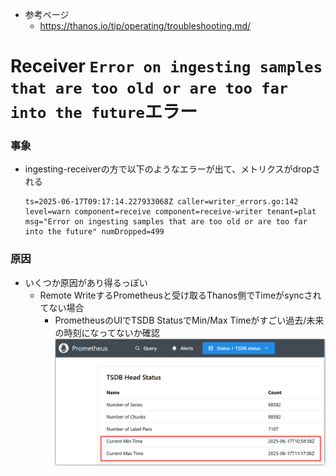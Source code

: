 - 参考ページ
  - https://thanos.io/tip/operating/troubleshooting.md/

# Receiver `Error on ingesting samples that are too old or are too far into the future`エラー

### 事象
- ingesting-receiverの方で以下のようなエラーが出て、メトリクスがdropされる  
  ```shell
  ts=2025-06-17T09:17:14.227933068Z caller=writer_errors.go:142 level=warn component=receive component=receive-writer tenant=plat msg="Error on ingesting samples that are too old or are too far into the future" numDropped=499
  ```
### 原因
- いくつか原因があり得るっぽい
  - Remote WriteするPrometheusと受け取るThanos側でTimeがsyncされてない場合
    - PrometheusのUIでTSDB StatusでMin/Max Timeがすごい過去/未来の時刻になってないか確認  
      ![](./image/prometheus_tsdb_time.png)